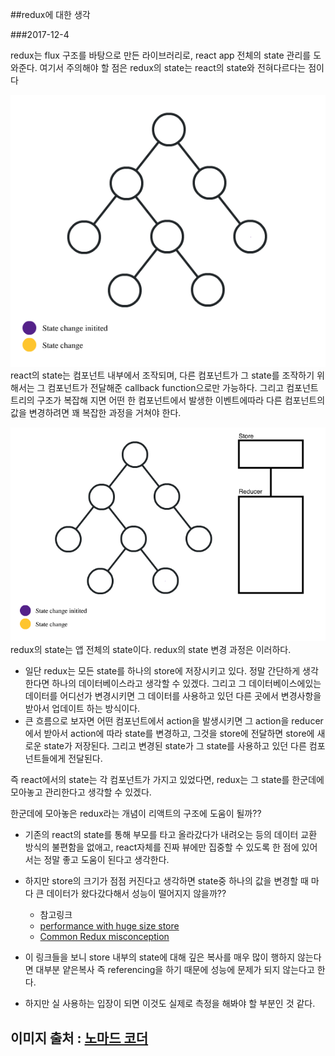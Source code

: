 ##redux에 대한 생각

###2017-12-4

redux는 flux 구조를 바탕으로 만든 라이브러리로, react app 전체의 state 관리를 도와준다. 여기서 주의해야 할 점은 redux의 state는 react의 state와 전혀다르다는 점이다

![withoutRedux](./withoutRedux.gif)
react의 state는 컴포넌트 내부에서 조작되며, 다른 컴포넌트가 그 state를 조작하기 위해서는 그 컴포넌트가 전달해준 callback function으로만 가능하다. 그리고 컴포넌트 트리의 구조가 복잡해 지면 어떤 한 컴포넌트에서 발생한 이벤트에따라 다른 컴포넌트의 값을 변경하려면 꽤 복잡한 과정을 거쳐야 한다.

![withRedux](./withRedux.gif)
redux의 state는 앱 전체의 state이다.  redux의 state 변경 과정은 이러하다.
- 일단 redux는 모든 state를 하나의 store에 저장시키고 있다. 정말 간단하게 생각한다면 하나의 데이터베이스라고 생각할 수 있겠다. 그리고 그 데이터베이스에있는 데이터를 어디선가 변경시키면 그 데이터를 사용하고 있던 다른 곳에서 변경사항을 받아서 업데이트 하는 방식이다.
- 큰 흐름으로 보자면 어떤 컴포넌트에서 action을 발생시키면 그 action을 reducer에서 받아서 action에 따라 state를 변경하고, 그것을 store에 전달하면 store에 새로운 state가 저장된다. 그리고 변경된 state가 그 state를 사용하고 있던 다른 컴포넌트들에게 전달된다.

즉 react에서의 state는 각 컴포넌트가 가지고 있었다면, redux는 그 state를 한군데에 모아놓고 관리한다고 생각할 수 있겠다.

한군데에 모아놓은 redux라는 개념이 리액트의 구조에 도움이 될까??
- 기존의 react의 state를 통해 부모를 타고 올라갔다가 내려오는 등의 데이터 교환 방식의 불편함을 없애고, react자체를 진짜 뷰에만 집중할 수 있도록 한 점에 있어서는 정말 좋고 도움이 된다고 생각한다.
- 하지만 store의 크기가 점점 커진다고 생각하면 state중 하나의 값을 변경할 때 마다 큰 데이터가 왔다갔다해서 성능이 떨어지지 않을까??
	- 참고링크
	- [performance with huge size store](https://www.reddit.com/r/reactjs/comments/41wdqn/redux_performance_issues_with_a_large_state_object/)
	- [Common Redux misconception](https://twitter.com/dan_abramov/status/684074628227182592)

- 이 링크들을 보니 store 내부의 state에 대해 깊은 복사를 매우 많이 행하지 않는다면 대부분 얕은복사 즉 referencing을 하기 때문에 성능에 문제가 되지 않는다고 한다.
- 하지만 실 사용하는 입장이 되면 이것도 실제로 측정을 해봐야 할 부분인 것 같다.

## 이미지 출처 : [노마드 코더](https://academy.nomadcoders.co/courses)